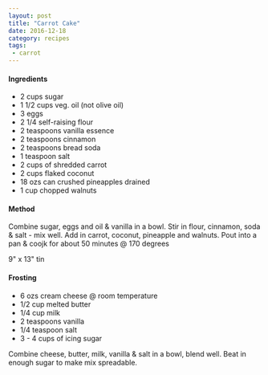```yaml
---
layout: post
title: "Carrot Cake"
date: 2016-12-18
category: recipes
tags:
 - carrot
---
```


#### Ingredients ####

* 2 cups sugar
* 1 1/2 cups veg. oil (not olive oil)
* 3 eggs
* 2 1/4 self-raising flour
* 2 teaspoons vanilla essence
* 2 teaspoons cinnamon
* 2 teaspoons bread soda
* 1 teaspoon salt
* 2 cups of shredded carrot
* 2 cups flaked coconut
* 18 ozs can crushed pineapples drained
* 1 cup chopped walnuts

#### Method ###

Combine sugar, eggs and oil & vanilla in a bowl. Stir in flour,
cinnamon, soda & salt - mix well. Add in carrot, coconut, pineapple and
walnuts.  Pout into a pan & coojk for about 50 minutes @ 170 degrees 

9" x 13" tin

#### Frosting ####

* 6 ozs cream cheese @ room temperature
* 1/2 cup melted butter
* 1/4 cup milk
* 2 teaspoons vanilla
* 1/4 teaspoon salt
* 3 - 4 cups of icing sugar

Combine cheese, butter, milk, vanilla & salt in a bowl, blend well. 
Beat in enough sugar to make mix spreadable.

